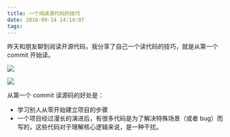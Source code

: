 ```yaml
---
title: 一个阅读源代码的技巧
date: 2018-09-14 14:14:07
tags:
---
```


昨天和朋友聊到阅读开源代码，我分享了自己一个读代码的技巧，就是从第一个 commit 开始读。

![](https://ws4.sinaimg.cn/large/0069RVTdgy1fv921gu1dtj31kw0z3aei.jpg)

![](https://ws2.sinaimg.cn/large/0069RVTdgy1fv927o4mqtj31kw0xz11u.jpg)

从第一个 commit 读源码的好处是：

- 学习别人从零开始建立项目的步骤
- 一个项目经过漫长的演进后，有很多代码是为了解决特殊场景（或者 bug）而写的，这些代码对于理解核心逻辑来说，是一种干扰。

